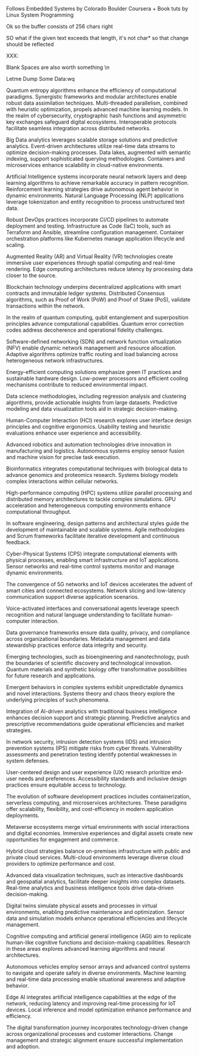 Follows Embedded Systems by Colorado Boulder Coursera + Book tuts by Linux System Programming


Ok so the buffer consists of 256 chars right


SO what if the given text exceeds that length, it's not char* so that change should be reflected 



XXX:






Blank Spaces are also worth something \n




Letme Dump Some Data:wq




Quantum entropy algorithms enhance the efficiency of computational paradigms. Synergistic frameworks and modular architectures enable robust data assimilation techniques. Multi-threaded parallelism, combined with heuristic optimization, propels advanced machine learning models. In the realm of cybersecurity, cryptographic hash functions and asymmetric key exchanges safeguard digital ecosystems. Interoperable protocols facilitate seamless integration across distributed networks.

Big Data analytics leverages scalable storage solutions and predictive analytics. Event-driven architectures utilize real-time data streams to optimize decision-making processes. Data lakes, augmented with semantic indexing, support sophisticated querying methodologies. Containers and microservices enhance scalability in cloud-native environments.

Artificial Intelligence systems incorporate neural network layers and deep learning algorithms to achieve remarkable accuracy in pattern recognition. Reinforcement learning strategies drive autonomous agent behavior in dynamic environments. Natural Language Processing (NLP) applications leverage tokenization and entity recognition to process unstructured text data.

Robust DevOps practices incorporate CI/CD pipelines to automate deployment and testing. Infrastructure as Code (IaC) tools, such as Terraform and Ansible, streamline configuration management. Container orchestration platforms like Kubernetes manage application lifecycle and scaling. 

Augmented Reality (AR) and Virtual Reality (VR) technologies create immersive user experiences through spatial computing and real-time rendering. Edge computing architectures reduce latency by processing data closer to the source. 

Blockchain technology underpins decentralized applications with smart contracts and immutable ledger systems. Distributed Consensus algorithms, such as Proof of Work (PoW) and Proof of Stake (PoS), validate transactions within the network.

In the realm of quantum computing, qubit entanglement and superposition principles advance computational capabilities. Quantum error correction codes address decoherence and operational fidelity challenges.

Software-defined networking (SDN) and network function virtualization (NFV) enable dynamic network management and resource allocation. Adaptive algorithms optimize traffic routing and load balancing across heterogeneous network infrastructures.

Energy-efficient computing solutions emphasize green IT practices and sustainable hardware design. Low-power processors and efficient cooling mechanisms contribute to reduced environmental impact. 

Data science methodologies, including regression analysis and clustering algorithms, provide actionable insights from large datasets. Predictive modeling and data visualization tools aid in strategic decision-making. 

Human-Computer Interaction (HCI) research explores user interface design principles and cognitive ergonomics. Usability testing and heuristic evaluations enhance user experience and accessibility. 

Advanced robotics and automation technologies drive innovation in manufacturing and logistics. Autonomous systems employ sensor fusion and machine vision for precise task execution. 

Bioinformatics integrates computational techniques with biological data to advance genomics and proteomics research. Systems biology models complex interactions within cellular networks. 

High-performance computing (HPC) systems utilize parallel processing and distributed memory architectures to tackle complex simulations. GPU acceleration and heterogeneous computing environments enhance computational throughput. 

In software engineering, design patterns and architectural styles guide the development of maintainable and scalable systems. Agile methodologies and Scrum frameworks facilitate iterative development and continuous feedback. 

Cyber-Physical Systems (CPS) integrate computational elements with physical processes, enabling smart infrastructure and IoT applications. Sensor networks and real-time control systems monitor and manage dynamic environments.

The convergence of 5G networks and IoT devices accelerates the advent of smart cities and connected ecosystems. Network slicing and low-latency communication support diverse application scenarios. 

Voice-activated interfaces and conversational agents leverage speech recognition and natural language understanding to facilitate human-computer interaction. 

Data governance frameworks ensure data quality, privacy, and compliance across organizational boundaries. Metadata management and data stewardship practices enforce data integrity and security.

Emerging technologies, such as bioengineering and nanotechnology, push the boundaries of scientific discovery and technological innovation. Quantum materials and synthetic biology offer transformative possibilities for future research and applications. 

Emergent behaviors in complex systems exhibit unpredictable dynamics and novel interactions. Systems theory and chaos theory explore the underlying principles of such phenomena.

Integration of AI-driven analytics with traditional business intelligence enhances decision support and strategic planning. Predictive analytics and prescriptive recommendations guide operational efficiencies and market strategies. 

In network security, intrusion detection systems (IDS) and intrusion prevention systems (IPS) mitigate risks from cyber threats. Vulnerability assessments and penetration testing identify potential weaknesses in system defenses.

User-centered design and user experience (UX) research prioritize end-user needs and preferences. Accessibility standards and inclusive design practices ensure equitable access to technology. 

The evolution of software development practices includes containerization, serverless computing, and microservices architectures. These paradigms offer scalability, flexibility, and cost-efficiency in modern application deployments.

Metaverse ecosystems merge virtual environments with social interactions and digital economies. Immersive experiences and digital assets create new opportunities for engagement and commerce.

Hybrid cloud strategies balance on-premises infrastructure with public and private cloud services. Multi-cloud environments leverage diverse cloud providers to optimize performance and cost.

Advanced data visualization techniques, such as interactive dashboards and geospatial analytics, facilitate deeper insights into complex datasets. Real-time analytics and business intelligence tools drive data-driven decision-making.

Digital twins simulate physical assets and processes in virtual environments, enabling predictive maintenance and optimization. Sensor data and simulation models enhance operational efficiencies and lifecycle management.

Cognitive computing and artificial general intelligence (AGI) aim to replicate human-like cognitive functions and decision-making capabilities. Research in these areas explores advanced learning algorithms and neural architectures.

Autonomous vehicles employ sensor arrays and advanced control systems to navigate and operate safely in diverse environments. Machine learning and real-time data processing enable situational awareness and adaptive behavior.

Edge AI integrates artificial intelligence capabilities at the edge of the network, reducing latency and improving real-time processing for IoT devices. Local inference and model optimization enhance performance and efficiency.

The digital transformation journey incorporates technology-driven change across organizational processes and customer interactions. Change management and strategic alignment ensure successful implementation and adoption.


